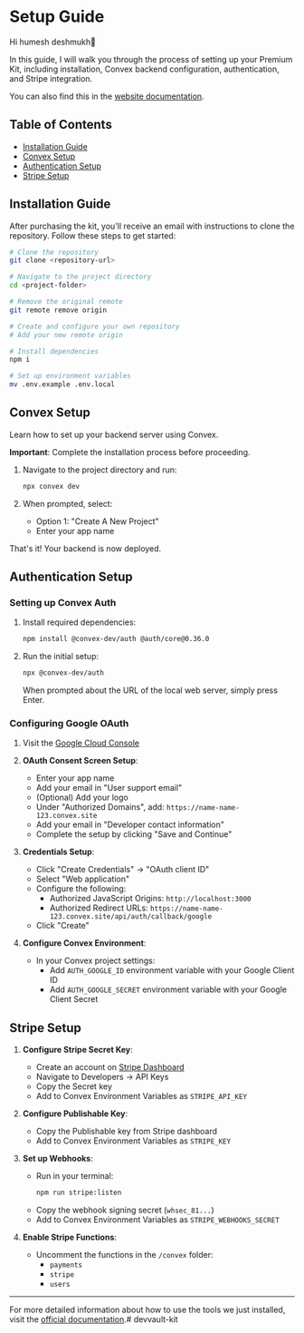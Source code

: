 # Setup Guide

Hi humesh deshmukh👋

In this guide, I will walk you through the process of setting up your Premium Kit, including installation, Convex backend configuration, authentication, and Stripe integration.

You can also find this in the [website documentation](https://www.devvault.dev/docs).

## Table of Contents
- [Installation Guide](https://www.devvault.dev/docs/installation)
- [Convex Setup](https://www.devvault.dev/docs/getting-started/convex-setup)
- [Authentication Setup](https://www.devvault.dev/docs/getting-started/authentication-setup)
- [Stripe Setup](https://www.devvault.dev/docs/getting-started/stripe-setup)

## Installation Guide

After purchasing the kit, you'll receive an email with instructions to clone the repository. Follow these steps to get started:

```bash
# Clone the repository
git clone <repository-url>

# Navigate to the project directory
cd <project-folder>

# Remove the original remote
git remote remove origin

# Create and configure your own repository
# Add your new remote origin

# Install dependencies
npm i

# Set up environment variables
mv .env.example .env.local
```

## Convex Setup

Learn how to set up your backend server using Convex.

**Important**: Complete the installation process before proceeding.

1. Navigate to the project directory and run:
   ```bash
   npx convex dev
   ```

2. When prompted, select:
   - Option 1: "Create A New Project"
   - Enter your app name

That's it! Your backend is now deployed.

## Authentication Setup

### Setting up Convex Auth

1. Install required dependencies:
   ```bash
   npm install @convex-dev/auth @auth/core@0.36.0
   ```

2. Run the initial setup:
   ```bash
   npx @convex-dev/auth
   ```
   When prompted about the URL of the local web server, simply press Enter.

### Configuring Google OAuth

1. Visit the [Google Cloud Console](https://console.cloud.google.com/)

2. **OAuth Consent Screen Setup**:
   - Enter your app name
   - Add your email in "User support email"
   - (Optional) Add your logo
   - Under "Authorized Domains", add: `https://name-name-123.convex.site`
   - Add your email in "Developer contact information"
   - Complete the setup by clicking "Save and Continue"

3. **Credentials Setup**:
   - Click "Create Credentials" → "OAuth client ID"
   - Select "Web application"
   - Configure the following:
     - Authorized JavaScript Origins: `http://localhost:3000`
     - Authorized Redirect URLs: `https://name-name-123.convex.site/api/auth/callback/google`
   - Click "Create"

4. **Configure Convex Environment**:
   - In your Convex project settings:
     - Add `AUTH_GOOGLE_ID` environment variable with your Google Client ID
     - Add `AUTH_GOOGLE_SECRET` environment variable with your Google Client Secret

## Stripe Setup

1. **Configure Stripe Secret Key**:
   - Create an account on [Stripe Dashboard](https://dashboard.stripe.com)
   - Navigate to Developers → API Keys
   - Copy the Secret key
   - Add to Convex Environment Variables as `STRIPE_API_KEY`

2. **Configure Publishable Key**:
   - Copy the Publishable key from Stripe dashboard
   - Add to Convex Environment Variables as `STRIPE_KEY`

3. **Set up Webhooks**:
   - Run in your terminal:
     ```bash
     npm run stripe:listen
     ```
   - Copy the webhook signing secret (`whsec_81...`)
   - Add to Convex Environment Variables as `STRIPE_WEBHOOKS_SECRET`

4. **Enable Stripe Functions**:
   - Uncomment the functions in the `/convex` folder:
     - `payments`
     - `stripe`
     - `users`

---

For more detailed information about how to use the tools we just installed, visit the [official documentation](https://www.devvault.dev/docs).# devvault-kit
